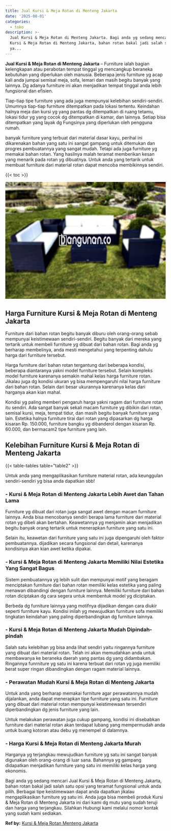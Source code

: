 ```yaml
---
title: Jual Kursi & Meja Rotan di Menteng Jakarta
date: '2025-08-01'
categories:
  - toko
description: >-
  Jual Kursi & Meja Rotan di Menteng Jakarta. Bagi anda yg sedang mencari Jual
  Kursi & Meja Rotan di Menteng Jakarta, bahan rotan bakal jadi salah satu opsi
  ya...
---
```


**Jual Kursi & Meja Rotan di Menteng Jakarta** – Furniture ialah bagian kelengkapan atau perabotan tempat tinggal yg mencangkup beraneka kebutuhan yang diperlukan oleh manusia. Beberapa jenis furniture yg acap kali anda jumpai semisal meja, sofa, lemari dan masih begitu banyak yang lainnya. Dg adanya furniture ini akan menjadikan tempat tinggal anda lebih fungsional dan efisien.

Tiap-tiap tipe furniture yang ada juga mempunyai kelebihan sendiri-sendiri. Umumnya tiap-tiap furniture ditempatkan pada lokasi tertentu. Keindahan halnya meja dan kursi yg yang pantas dg ditempatkan di ruang tetamu, lokasi tidur yg yang cocok dg ditempatkan di kamar, dan lainnya. Setiap bisa ditempatkan yang layak dg Fungsinya yang diperlukan oleh pengguna rumah.

banyak furniture yang terbuat dari material dasar kayu, perihal ini dikarenakan bahan yang satu ini sangat gampang untuk ditemukan dan progres pembuatannya yang sangat mudah. Tetapi ada juga furniture yg memakai bahan rotan. Yang hasilnya malah teramat memberikan kesan yang menarik pada rotan yg dibuatnya. Untuk anda yang tertarik untuk membuat furniture dari material rotan dapat mencoba membikinnya sendiri.

{{< toc >}}

![Jual Kursi & Meja Rotan di Menteng Jakarta](/images/kursi-meja-rotan-murah47.png)

## Harga Furniture Kursi & Meja Rotan di Menteng Jakarta

Furniture dari bahan rotan begitu banyak diburu oleh orang-orang sebab mempunyai keistimewaan sendiri-sendiri. Begitu banyak dari mereka yang tertarik untuk membeli furniture yg dibuat dari bahan rotan. Bagi anda yg berharap membelinya, anda mesti mengetahui yang terpenting dahulu harga dari furniture tersebut.

Harga furniture dari bahan rotan tergantung dari beberapa kondisi, beberapa diantaranya yakni model furniture tersebut. Selain kompleks model furniture karenanya semakin mahal kelas harga furniture rotan. Jikalau juga dg kondisi ukuran yg bisa mempengaruhi nilai harga furniture dari bahan rotan. Selain dari besar ukurannya karenanya kelas dari harganya akan kian mahal.

Kondisi yg paling memberi pengaruh harga yakni ragam dari furniture rotan itu sendiri. Ada sangat banyak sekali macam furniture yg dibikin dari rotan, semisal kursi, meja, tempat tidur, dan masih begitu banyak furniture yang lain. Estetika halnya furniture tirai dari rotan yang dipasarkan dg harga kisaran Rp. 150.000, furniture bangku yg dibanderol dengan kisaran Rp. 60.000, dan bermacam2 tipe furniture yang lain.

## Kelebihan Furniture Kursi & Meja Rotan di Menteng Jakarta

{{< table-tables table="table2" >}}

Untuk anda yang mengaplikasikan furniture material rotan, ada keunggulan sendiri-sendiri yg bisa anda dapatkan sbb!

### \- Kursi & Meja Rotan di Menteng Jakarta Lebih Awet dan Tahan Lama

Furniture yg dibuat dari rotan juga sangat awet dengan macam furniture lainnya. Anda bisa mencobanya sendiri berapa lama furniture dari material rotan yg dibeli akan bertahan. Keawetannya yg menjamin akan menjadikan begitu banyak orang tertarik untuk menerapkan furniture yang satu ini.

Selain itu, keawetan dari furniture yang satu ini juga dipengaruhi oleh faktor pembuatannya. dijadikan secara fungsional dan detail, karenanya kondisinya akan kian awet ketika dipakai.

### \- Kursi & Meja Rotan di Menteng Jakarta Memiliki Nilai Estetika Yang Sangat Bagus

Sistem pembuatannya yg lebih sulit dan mempunyai motif yang beragam menciptakan furniture dari bahan rotan memiliki kelas estetika yang paling menawan dibandingi dengan furniture lainnya. Memiliki furniture dari bahan rotan diciptakan dg cara segera untuk membentuk model yg diciptakan.

Berbeda dg furniture lainnya yang motifnya dijadikan dengan cara diukir seperti furniture kayu. Kondisi inilah yg mewujudkan furniture sofa memiliki tingkatan keindahan yang paling diperbandingkan dg furniture lainnya.

### \- Kursi & Meja Rotan di Menteng Jakarta Mudah Dipindah-pindah

Salah satu kelebihan yg bisa anda lihat sendiri yaitu ringannya furniture yang dibuat dari material rotan. Telah ini akan memudahkan anda untuk membawanya ke beraneka daerah yang pantas dg yang didambakan. Ringannya funrniture yg satu ini karena terbuat dari rotan yg juga memiliki berat super ringan dibandingkan dengan ragam material lainnya.

### \- Perawatan Mudah Kursi & Meja Rotan di Menteng Jakarta

Untuk anda yang berharap memakai furniture agar perawatannya mudah dijalankan, anda dapat menerapkan tipe furniture yang satu ini. Furniture yang dibuat dari material rotan mempunyai keistimewaan tersendiri diperbandingkan dg jenis furniture yang lain.

Untuk melakukan perawatan juga cukup gampang, kondisi ini disebabkan furniture dari material rotan akan terdapat lubang yang mempermudah anda untuk buang kotoran atau debu yg menempel di dalamnya.

### \- Harga Kursi & Meja Rotan di Menteng Jakarta Murah

Harganya yg terjangkau mewujudkan furniture yg satu ini sangat banyak digunakan oleh orang-orang di luar sana. Bahannya yg gampang didapatkan menjadikan furniture yang satu ini memiliki kelas harga yang ekonomis.

Bagi anda yg sedang mencari Jual Kursi & Meja Rotan di Menteng Jakarta, bahan rotan bakal jadi salah satu opsi yang teramat fungsional untuk anda pilih. Berbagai tipe keistimewaan dapat anda dapatkan jikalau mengaplikasikan furniture yg satu ini. Anda juga bisa membeli produk Kursi & Meja Rotan di Menteng Jakarta ini dari kami dg mutu yang sudah teruji dan harga yang terjangkau. Silahkan Hubungi kami melalui nomor kontak yang sudah kami sediakan.

**Ref by:** [Kursi & Meja Rotan Menteng Jakarta](https://id.wikipedia.org/wiki/Kursi)
